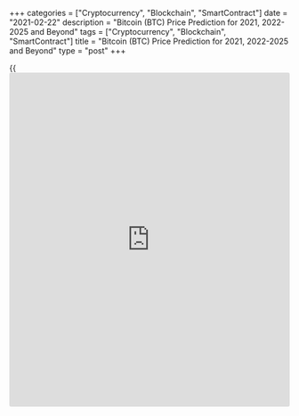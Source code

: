 +++
categories = ["Cryptocurrency", "Blockchain", "SmartContract"]
date = "2021-02-22"
description = "Bitcoin (BTC) Price Prediction for 2021, 2022-2025 and Beyond"
tags = ["Cryptocurrency", "Blockchain", "SmartContract"]
title = "Bitcoin (BTC) Price Prediction for 2021, 2022-2025 and Beyond"
type = "post"
+++

{{<iframe id="large-banner" src="https://www.bounty.group/#slide=7.0" width="100%" height="600" scrolling="no" style="border: 0px solid rgb(216, 221, 230); border-radius: 3px;">}}

2021-02-22

2021-02-22

BTC Price Analysis and Predictions: Bitcoin Breaks Through the Roof!Jana
Kane

Bitcoin breaks a price record again! The coin broke the $34,000 mark on
January 3rd, 2021. How did this advance come about? The rise to $30,000
really only started in the second half of 2020. It has been a turbulent
year, both inside and outside the Bitcoin scene. Time for a brief look
back: what big things happened in the world of Bitcoin, and how did this
beautiful record price come about? And what can we expect from the
crypto-king next? Will the price of Bitcoin go up even more? Let's find
out!

The article covers the following subjects:

## Bitcoin in Short

We're sure you know, but Bitcoin is the best-known digital currency
(also known as cryptocurrency). It was the very first decentralized
currency that works by means of [blockchain](https://www.letsplayfx.com/blog/trade-forex-with-bitcoin/) technology. The currency was
launched in 2009, in the midst of a global financial crisis. Because
many people were suspicious of banks, Bitcoin immediately won the
interest of a large group of people.

The system allows you to send "money" to someone else without the
intervention of a third party. The data is not managed by one person but
by all users of the network. This makes it one large decentralized
database of transactions.

## Bitcoin Price Development and Outlook

First of all, let’s address the price development of [Bitcoin][1]. In
the image below, you can clearly see the various major events and the
price increase. A lot has happened in the past year.

###



March 13: Bitcoin Crash

The first [news](https://www.letsplayfx.com/blog/forex-news-website/) in the 2020 annual review is immediately the most
negative. It happened on the night of March 12, when the price fell to
$3,850 in no time (Coinmarketcap). However, the panic was not only in
the crypto market. The coronavirus also caused a search for liquidity in
the stock market. The AEX closed that week with the largest drop since
1987, a drop of more than 10%. The crash fits into the list of the 6
biggest descents ever.

With three other falls, the former exchange Mt. Gox was (indirectly)
involved. That same night, the BitMEX derivatives exchange was
temporarily out of reach. It was rumored that a failing stock exchange
liquidation engine was the cause of the deep spike down. A few days
later, the derivatives exchange tried to clear the air by announcing
that it fell prey to two DDoS attacks.

### May 11: Halving

In the past year, something unique happened that had not happened often
before: the halving of the block subsidy. On the 11th of May, there was
finally the [news](https://www.letsplayfx.com/blog/forex-news-website/) that had been long-awaited. For the first time ever, a
miner processed a block with a subsidy of "only" 6.25 BTC. With that,
Bitcoin entered a new era.

The timing was perfect: while the world was on fire and stimulus and
money packages kept the economy going, the opposite happened with
Bitcoin: assets became scarcer.

Since May this year, only 900 new BTC have come into circulation per day
instead of 1800 BTC (as was the case for four years). This supply shock
soon became visible in the price: the supply dried up, and the price
rose.

### June 4: Bitcoin Core Update

The [news](https://www.letsplayfx.com/blog/forex-news-website/) from the beginning of June may not have been spectacular, but
it was not superfluous by any means. Throughout the year, many
developers have worked hard on Bitcoin's code. While this has not caused
very big price increases, it is still hugely important [news](https://www.letsplayfx.com/blog/forex-news-website/).

Bitcoin Core is the beating heart of everything that happens in the
ecosystem. The 28th upgrade came in June. This upgrade was the result,
which 119 developers worked on for six months.

The major improvement was that OpenSSL was removed from the code. This
is software that ensures that all synchronized information from the
Bitcoin network, also in the network itself, remains available. It’s a
kind of database within a database, simply put. With version 0.20.0,
OpenSSL has been "completely removed," Folkson said. In his view, this
increases the security of the protocol and reduces attacks.

### July 22: BTC Banking

In July, the US Bitcoin industry got a bit more legitimacy. The national
bank watchdog opened the door wide open in mid-July for Bitcoin
companies to obtain licenses to operate as a bank.

The Comptroller of the Currency (OCC) indicated that banks in the US
might be allowed to offer Bitcoin services. The OCC is a government body
that supervises the national banks. They monitor the enforcement of the
laws.

This mainly concerns custody services, i.e., the storage of Bitcoin. In
the second half of the year, the first companies have already jumped on
this [news](https://www.letsplayfx.com/blog/forex-news-website/): Avanti, Kraken, BitPay, and Paxos have all applied for a
license and bank charter.

Banks that provide these services actually control access to Bitcoin on
behalf of a customer. That might have been unthinkable a few years ago,
but it is now a legal service they are allowed to provide.

### August 6: MicroStrategy

The most bullish [news](https://www.letsplayfx.com/blog/forex-news-website/) of 2020 comes from August. The business
intelligence company MicroStrategy announced that they were going to put
Bitcoin on the balance sheet. The reason? The Inflation Ghost. Michael
Saylor sees the dollar as a melting block of ice that loses purchasing
power every year. During the year, Saylor emerged as a [permabull][2].
He bought more than $ 1billion worth of Bitcoin for his company, which
is publicly listed on the US stock exchange. He did this in multiple
batches.

On August 6, MicroStrategy traded $ 250 million for 21,454 BTC. Around
September 15, the company took it a step further with 16,796 BTC. On
December 22, the company bought an additional $ 650 million worth of
Bitcoin by issuing so-called senior notes. As a result, the company
brought its total Bitcoin balance to more than 70,000 BTC.

### October 2: BitMEX

In addition to the price hike, perhaps the most shocking [news](https://www.letsplayfx.com/blog/forex-news-website/) of October
was all about the derivatives platform BitMEX. The exchange has been
sued by the US Commodity Futures Trading Commission (CFTC). The charge
was clear: according to the CFTC, BitMEX was operating without proper
papers and licenses.

Ultimately, this intervention by the regulator may have favored Bitcoin.
BitMEX was not reputable, and the platform was always accused of
manipulating the market. Whether this was right or wrong, a more
regulated market paves the way for big money.

### October 21: PayPal

PayPal opened its doors to Bitcoin in mid-October. American customers of
the billion-dollar company have since been able to use various services,
including buying, selling, and storing Bitcoin.

PayPal does not facilitate withdrawals, however. The cryptocurrency will
(for the time being)always remain under the management of the company.
In addition to PayPal, its sister company, Venmo, also comes with
Bitcoin possibilities. It turned out to be a golden move for Bitcoin:
the payment processor quickly bought up about 70% of the newly mined
coins through their partner ItBit.

In response to the [news](https://www.letsplayfx.com/blog/forex-news-website/), the price of Bitcoin skyrocketed. A week later,
on October 28, it even hit its 2020 high of around $13,900 (Bitstamp &
Coinbase). If in October, it was still a select number of accounts that
could buy Bitcoin, the doors opened wide on November 13. It again
resulted in a price increase.

### Fall 2020: Institutional Money

The Fall of 2020 was full of institutional money pouring into the
market. MicroStrategy kicked it off, but soon others followed. Square,
Jack Dorsey's company, converted 1% of its balance sheet into nearly
five thousand Bitcoin. Stone Ridge later also followed for $115 million.

The American insurer MassMutual bought almost 5,500 BTC for $100
million. Guggenheim Partners also participated. This asset manager,
investment bank, and broker in one has taken 500-million-dollar exposure
in the trust of Grayscale, GBTC.

Ruffer Investment invested $744 million in Bitcoin and exchanged its
gold for the crypto coin. That is about 2.7% of the assets that the
British company manages. It is said to be 45,000 BTC. Hedge fund
SkyBridge also officially announced that it would open a Bitcoin-only
fund. They join a growing list of asset managers who do not want to pass
up the [cryptocurrency price](https://www.playgroundfx.com/blog/cryptocurrency-price/) action. They also bought up $ 25 million
worth of Bitcoin themselves.

### All-Time Highs

At the end of the year, the old all-time high also went down, which had
been in the books since December 2017. On November 25th, the "20k" mark
was broken for the first time. On December 31st, the price hit a new
record high of around $29,300 (Coinbase, Bitstamp) after experiencing a
rise of several thousand dollars during Christmas. And finally, on the
third day of the new year, BTC reached a huge new record: $34,000 per
Bitcoin! Currently, Bitcoin is traded at $53 930.60.

 _Image source: Coinbase_

## Bitcoin Price Predictions for 2021 by Crypto Experts

Bitcoin has been setting jaw-dropping records over the past couple of
days. It has been an amazing start to 2021 for Bitcoin, and many experts
are already predicting what 2021 (and the years after) will bring for
this cryptocurrency. So far, opinions have been even more optimistic.

According to a [Finder.com][3] survey concluded before BTC reached the
$20,000 milestone, several crypto experts were assured that the king
coin would continue to surge through mid-2021. Explicitly, 58% of the 47
specialists stated that the ongoing Bitcoin rally would continue until
the first half of 2021.

Also, the survey discovered that panelists are confident that the
Bitcoin price would have grown two times by the end of the coming year.
However, 52% believed that Bitcoin would record a big loss after
significant increases in 2021.

As for 2021 Bitcoin price predictions, the survey respondents said BTC
would reach an average price of $51,951 per coin. In November,
[Citibank][4] analyst Tom Fitzpatrick noted that Bitcoin would hit
$318,000.

Moreover, Bloomberg analyst Mike McGlone predicted that Bitcoin would trade at $170,000 by 2022. In an interview with Bloomberg Television, he [said]5.

> “The key thing about Bitcoin this year is very simple - it just added
a one to the front of the number. Remember, it was around $7,000 at the
end of last year. What I’m worried about- if you look at the past
performance, which is potentially indicative of the future, next year or
two could add a zero to the back of the number.”

Earlier this year, Morgan Creek CEO Mark Yusko [said][6] that Bitcoin
could trade at $100,000 in 2021 or 2022. In the interview, the CEO added
that BTC could also climb $400 to $500k.

## Bitcoin Technical Analysis

Bitcoin has a clear rising market trend in the medium-to-long term; this
signals a stronger rate of growth (which is impressive), but this
positive development might result in short-term corrections. There isn’t
any resistance in the BTC price chart, and there is an indication of
further rise. In case there is a negative reaction, BTC has support at
19,000. The cryptocurrency’s short-term momentum is very positive, with
a [Relative Strength Index](https://www.algotradesoft.org/custom-indicator/relative-strength-index.html) (RSI) of more than 70. This shows that
[investor](https://www.fintechee.com/tutorial-for-forex-trading/investor-mode/)s have increasing optimism and that there should be a further
price increase for BTC. Yet, a high RSI with big cryptoassets might also
be a sign that the cryptocurrency is overbought – and when this is the
case, there is a chance of a downwards reaction if the indicator breaks
below the 70-level upside down. Overall, though, BTC is assessed to be
technically positive across the medium-long term.

 **You could[read here [daily](https://www.fintecher.org/2020/03/03/forex-trading-daily-strategy/) short-term Bitcoin price predictions][7]
with signals based on wave analysis.**

## Weekly Elliott wave Bitcoin analysis as of 22.02.2021

The BTCUSD market is trading in a bullish impulse, which is likely to
end soon. It is clear from the [daily](https://www.fintecher.org/2020/03/03/forex-trading-daily-strategy/) chart that the bearish correction 4
must have completed as a double zigzag [W]-[X]-[Y]; next, the price has
started rising, forming impulse wave 5, with the sub-waves
[1]-[2]-[3]-[4] completed inside. Let us explore the most recent chart
section in the eight-hour timeframe.

The H8 chart displays the structure of the final impulse wave [5],
composed of the sub-waves (1)-(2)-(3)-(4)-(5). The market has recently
completed the corrective down wave (4) as a triple zigzag w-x-y-xx-z.
Next, the price has started rising in impulse (5). There could be
unfolding the third sub-wave of impulse (5), which should end at a level
of around 62100.00. After that, the market should roll down in the
corrective wave, followed by the price growth toward level 75000.00, as
outlined in the chart.

### Weekly [BTCUSD][1] trading plan:

Buy 56431.00, TP 62100.00

## Bitcoin Price Prediction in 2025

What applies to the weather forecast also applies to Bitcoin. The
further you look into the future, the more difficult it will be to make
a prediction. In 2025, the world may look very different from what we
now sketch. Nevertheless, we make an attempt. What will 2025 bring for
Bitcoin?

Many analysts agree that Bitcoin does not take the middle ground. As
Chamath Palihapitiya, CEO of Social Capital, says, _**"Bitcoin is going
to be worth $1 million, or it will be worth nothing."**_

We do not dare to make an exact prediction of the price of Bitcoin in
2025. The Bitcoin price simply depends on too many factors. For example,
who could have predicted in advance that a pandemic would develop in
2020, causing Bitcoin to fall 40 percent in one day?

We can, however, look at the long-term price development. And at the
moment, things are still looking good for [bitcoin](https://www.letsplayfx.com/blog/forex-for-bitcoin/). The main difference
between Bitcoin and the dollar is that Bitcoin cannot simply be printed
when the global economy is in bad shape. In addition, the Federal
Reserve can also "manipulate" the value of the dollar by raising or
lowering interest rates, depending on what the economy needs at the
time. The result: inflation.

New Bitcoins, on the other hand, are issued at a predetermined rate.
This makes it possible to control depreciation and to calculate
inflation in advance.

Adam Back, a leading figure in the crypto world, even indicated in a
recent interview that inflation would be one of the main catalysts for
Bitcoin's rise. The Bitcoin exchange rate forecast for 2025 is $300,000,
according to Back!

In the coming years (and perhaps decades), the effective value of the
dollar will continue to decline as more money is printed. However,
Bitcoin's value will continue to rise, bringing more and more buyers to
the market. The demand then rises faster than the supply so that the
price of Bitcoin continues to grow.

## Bitcoin Historical Price Changes

Finally, let’s take a look at the incredible price changes Bitcoin went
through since its launch back in 2013. Analyzing such [historical](https://www.fintechee.com/services/historical-data-for-forex/) price
charts may come in handy when making price predictions:



## Is Bitcoin a Good Investment?

The digital currency [Bitcoin][1] has risen above $30,000 for the first
time on Saturday, January 2nd, and then even hit the level of $34,000.
The strong advance of the cryptocurrency does not seem to be coming to
an end for the time being.

Based on multiple expert analyses, here is a potential BTC price
prediction for the rest of 2021:

Month| Open| Min-Max| Close| Total,%  
---|---|---|---|---  
 **2021**  
Jan| 28,994.01| 29036-49873| 46204| 59.1%  
Feb| 46204| 45698-61336| 53597| 84.5%  
Mar| 53597| 53597-66525| 62173| 114%  
Apr| 62173| 62173-77169| 72121| 148%  
May| 72121| 72121-89516| 83660| 188%  
Jun| 83660| 71211-83660| 76571| 164%  
Jul| 76571| 74226-85400| 79813| 175%  
Aug| 79813| 79813-99064| 92583| 219%  
Sep| 92583| 83230-95760| 89495| 208%  
Oct| 89495| 89495-104769| 97915| 237%  
Nov| 97915| 97915-121532| 113581| 291%  
Dec| 113581| 88729-113581| 95408| 228%  
  
Back to the present: after reaching the $30,000 milestone, the value of
the digital currency increased further almost immediately. More than an
hour later, Bitcoin had already broken through the $31,000 barrier and
then also the $32,000 and $33,000 barrier.

On Sunday, January 3rd, Bitcoin was above $34,000. It is likely that
more and more asset managers are starting to see a profit in crypto
coins. Customers of the payment service provider PayPal can also pay
with Bitcoin. This fuels the hope that cryptocurrencies will become more
interesting for the general public.

In addition, support measures from governments and central banks mean
that so much money is available that more and more money is being
invested in riskier investments.

Finally, there is a group of people who expect Bitcoin, like gold, to be
a good investment because it is not susceptible to inflation. The
current advance started last year. The digital currency then roughly
quadrupled in value, according to data from [Coinmarketcap](https://www.playgroundfx.com/blog/coinmarketcap-creator/).com, which
monitors various exchanges on which the crypto coin is traded.

## Bitcoin Price Prediction FAQ

>  **Disclaimer:** Trading digital currencies involves significant
risks. The information on this [website](https://www.playgroundfx.com/blog/website-for-forex-trading/) is not intended as investment
advice.

* * *

P.S. Did you like my article? Share it in social networks: it will be
the best “thank you" :)

Ask me questions and comment below. I’ll be glad to answer your
questions and give necessary explanations.

 **Useful links:**

  * I recommend trying to trade with a reliable broker [here][8]. The system allows you to trade by yourself or copy successful traders from all across the globe.
  * Use my promo-code BLOG for getting deposit bonus 50% on LiteForex platform. Just enter this code in the appropriate field while [depositing][9] your trading account.
  * Telegram chat for traders: <t.me/liteforexengchat>. We are sharing the signals and trading experience
  * Telegram channel with high-quality analytics, Forex reviews, training articles, and other useful things for traders <t.me/liteforex>

The content of this article reflects the author’s opinion and does not
necessarily reflect the official position of LiteForex. The material
published on this page is provided for informational purposes only and
should not be considered as the provision of investment advice for the
purposes of Directive 2004/39/EC.

Rate this article:

{{value}}

( {{count}} {{title}} )

   1. my.liteforex.com/trading/chart?symbol=BTCUSD
   2. www.collinsdictionary.com/dictionary/english/permabull
   3. www.finder.com/[bitcoin](https://www.letsplayfx.com/blog/forex-for-bitcoin/)-price-predictions-2021
   4. www.coinspeaker.com/organizations/citigroup/
   5. www.youtube.com/watch?v=HuGLvvu_FEM&feature=youtu.be
   6. www.youtube.com/watch?v=HJtna0VFg0c&feature=youtu.be
   7. www.liteforex.com/blog/?author=80
   8. my.liteforex.com/?category=analysts-opinions&slug=[bitcoin](https://www.letsplayfx.com/blog/forex-for-bitcoin/)-price-prediction-forecast&openPopup=%2Fregistration%2Fpopup&utm_source=blog&utm_medium=article&utm_campaign=bonus
   9. my.liteforex.com/deposit/?category=analysts-opinions&slug=[bitcoin](https://www.letsplayfx.com/blog/forex-for-bitcoin/)-price-prediction-forecast&promo_code=BLOG&utm_source=blog&utm_medium=article&utm_campaign=bonus